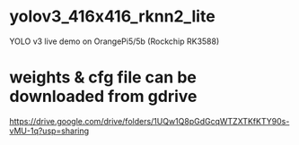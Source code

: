# yolov3_416x416_rknn2_lite
YOLO v3 live demo on OrangePi5/5b (Rockchip RK3588)

# weights & cfg file can be downloaded from gdrive
https://drive.google.com/drive/folders/1UQw1Q8pGdGcqWTZXTKfKTY90s-vMU-1q?usp=sharing
